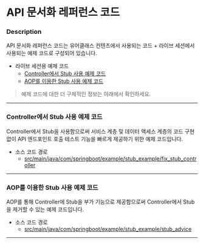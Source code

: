 # API 문서화 레퍼런스 코드

### Description
API 문서화 레퍼런스 코드는 유어클래스 컨텐츠에서 사용되는 코드 + 라이브 세션에서 사용되는 예제 코드로 구성되어 있습니다.
* 라이브 세션용 예제 코드
  * [Controller에서 Stub 사용 예제 코드](#controller에서-stub-사용-예제-코드)
  * [AOP를 이용한 Stub 사용 예제 코드](#aop를-이용한-stub-사용-예제-코드)
  
> 예제 코드에 대한 더 구체적인 정보는 아래에서 확인하세요.

---

### Controller에서 Stub 사용 예제 코드
Controller에서 Stub을 사용함으로써 서비스 계층 및 데이터 액세스 계층의 코드 구현 없이 API 엔드포인트 호출 테스트 기능을 빠르게 제공하기 위한 예제 코드입니다.
* 소스 코드 경로
  * [src/main/java/com/springboot/example/stub_example/fix_stub_controller](https://github.com/codestates-seb/be-reference-api-documentation/tree/main/src/main/java/com/codestates/example/stub_example/fix_stub_controller)

---

### AOP를 이용한 Stub 사용 예제 코드
AOP를 통해 Controller에 Stub을 부가 기능으로 제공함으로써 Controller에서 Stub을 제거할 수 있는 예제 코드입니다.
* 소스 코드 경로
  * [src/main/java/com/springboot/example/stub_example/stub_advice](https://github.com/codestates-seb/be-reference-api-documentation/tree/main/src/main/java/com/codestates/example/stub_example/stub_advice)
  
---
